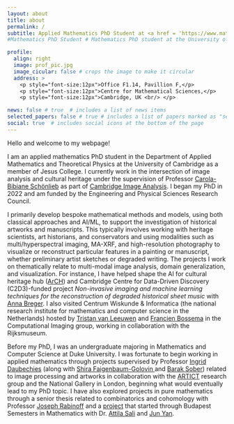 ```yaml
---
layout: about
title: about
permalink: /
subtitle: Applied Mathematics PhD Student at <a href = 'https://www.maths.cam.ac.uk/person/wep25'>Cambriddge</a>, previously at <a href = 'https://bigdata.duke.edu/programs/art-restoration/'>Duke</a>. Mathematics for <a href='http://www.damtp.cam.ac.uk/research/cia/cambridge-image-analysis'>image analysis</a> and <a href='https://art-ict.github.io/artict/home.html'>art investigatiton</a>.
#Mathematics PhD Student # Mathematics PhD student at the University of Cambridge. #<a href='#'>Affiliations</a>. Address. Contacts. Moto. Etc.

profile:
  align: right
  image: prof_pic.jpg
  image_cicular: false # crops the image to make it circular
  address: >
    <p style="font-size:12px">Office F1.14, Pavillion F,</p>
    <p style="font-size:12px">Centre for Mathematical Sciences,</p>
    <p style="font-size:12px">Cambridge, UK <br/> </p>

news: false # true  # includes a list of news items
selected_papers: false # true # includes a list of papers marked as "selected={true}"
social: true  # includes social icons at the bottom of the page
---
```


Hello and welcome to my webpage!

I am an applied mathematics PhD student in the Department of Applied Mathematics and Theoretical Physics at the University of Cambridge as a member of Jesus College. I currently work in the intersection of image analysis and cultural heritage under the supervision of Professor [Carola-Bibiane Schönlieb](https://www.damtp.cam.ac.uk/research/cia/person/cbs31) as part of <a href='http://www.damtp.cam.ac.uk/research/cia/cambridge-image-analysis'>Cambridge Image Analysis</a>. I began my PhD in 2022 and am funded by the Engineering and Physical Sciences Research Council.

I primarily develop bespoke mathematical methods and models, using both classical approaches and AI/ML, to support the investigation of historical artworks and manuscripts. This typically involves working with heritage scientists, art historians, and conservators and using modalities such as multi/hyperspectral imaging, MA-XRF, and high-resolution photography to visualize or reconstruct particular features in a painting or manuscript, whether preliminary artist sketches or degraded writing. The projects I work on thematically relate to multi-modal image analysis, domain generalization, and visualization. For instance, I have helped shape the AI for cultural heritage hub (<a href='https://www.ai.cam.ac.uk/projects/ai-for-cultural-heritage-hub-arch.html'>ArCH</a>) and Cambridge Centre for Data-Driven Discovery (C2D3)-funded project *Non-invasive imaging and machine learning techniques for the reconstruction of degraded historical sheet music* with <a href = 'https://homepage.univie.ac.at/anna.breger/'>Anna Breger</a>. I also visited Centrum Wiskunde & Informatica (the national research institute for mathematics and computer science in the Netherlands) hosted by <a href='https://www.cwi.nl/en/people/tristan-van-leeuwen/'>Tristan van Leeuwen</a> and <a href='https://fgbossema.github.io/'>Francien Bossema</a> in the Computational Imaging group, working in collaboration with the Rijksmuseum.

Before my PhD, I was an undergraduate majoring in Mathematics and Computer Science at Duke University. I was fortunate to begin working in applied mathematics through projects supervised by Professor [Ingrid Daubechies](https://scholars.duke.edu/person/ingrid.daubechies) (along with [Shira Faigenbaum-Golovin ](https://services.math.duke.edu/~ag617/) and [Barak Sober](https://barakino.wixsite.com/academics)) related to image processing and artworks in collaboration with the [ARTICT](https://art-ict.github.io/artict/home.html) research group and the National Gallery in London, beginning what would eventually lead to my PhD topic. I have also explored projects in pure mathematics through a senior thesis related to combinatorics and cohomology with Professor [Joseph Rabinoff](https://services.math.duke.edu/~jdr/) and a <a href='https://arxiv.org/abs/2312.11446'>project</a> that started through Budapest Semesters in Mathematics with Dr. [Attila Sali](https://www.researchgate.net/profile/Attila-Sali) and [Jun Yan](https://warwick.ac.uk/fac/sci/maths/people/staff/yan/).
